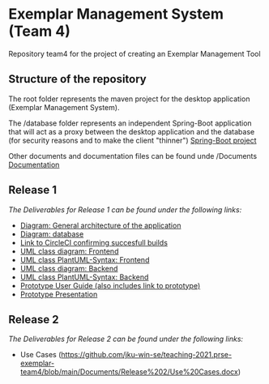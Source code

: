 # Exemplar Management System (Team 4)

Repository team4 for the project of creating an Exemplar Management Tool

## Structure of the repository 

The root folder represents the maven project for the desktop application (Exemplar Management System).

The /database folder represents an independent Spring-Boot application that will act as a proxy between the desktop application and the database (for security reasons and to make the client "thinner")
[Spring-Boot project](https://github.com/jku-win-se/teaching-2021.prse-exemplar-team4/tree/main/database)

Other documents and documentation files can be found unde /Documents
[Documentation](https://github.com/jku-win-se/teaching-2021.prse-exemplar-team4/tree/main/Documents)

## **Release 1**

*The Deliverables for Release 1 can be found under the following links:*

* [Diagram: General architecture of the application](https://github.com/jku-win-se/teaching-2021.prse-exemplar-team4/blob/main/Documents/Release%201/General%20Architecture%200.pdf)
* [Diagram: database](https://github.com/jku-win-se/teaching-2021.prse-exemplar-team4/blob/main/Documents/Release%201/Database_Diagram.png)
* [Link to CircleCI confirming succesfull builds](https://app.circleci.com/pipelines/github/jku-win-se) 
* [UML class diagram: Frontend](https://github.com/jku-win-se/teaching-2021.prse-exemplar-team4/blob/main/Documents/Release%201/UML_Desktop_Application.png)
* [UML class PlantUML-Syntax: Frontend](https://github.com/jku-win-se/teaching-2021.prse-exemplar-team4/blob/main/Documents/Release%201/clientapplication.puml)
* [UML class diagram: Backend](https://github.com/jku-win-se/teaching-2021.prse-exemplar-team4/blob/main/Documents/Release%201/UML_Backend.png)
* [UML class PlantUML-Syntax: Backend](https://github.com/jku-win-se/teaching-2021.prse-exemplar-team4/blob/main/Documents/Release%201/backend.puml)
* [Prototype User Guide (also includes link to prototype)](https://github.com/jku-win-se/teaching-2021.prse-exemplar-team4/blob/main/Documents/Release%201/GR04_PrototypeUserGuide.pdf)
* [Prototype Presentation](https://pr.to/XKZ9SR/)

## **Release 2**

*The Deliverables for Release 2 can be found under the following links:*

* Use Cases (https://github.com/jku-win-se/teaching-2021.prse-exemplar-team4/blob/main/Documents/Release%202/Use%20Cases.docx)

